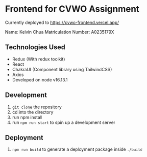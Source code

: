 # Frontend for CVWO Assignment
Currently deployed to https://cvwo-frontend.vercel.app/

Name: Kelvin Chua
Matriculation Number: A0235179X

## Technologies Used
- Redux (With redux toolkit)
- React
- ChakraUI (Component library using TailwindCSS)
- Axios
- Developed on node v16.13.1

## Development
1. `git clone` the repository
2. cd into the directory
3. run npm install
4. run `npm run start` to spin up a development server

## Deployment
1. `npm run build` to generate a deployment package inside `./build`
